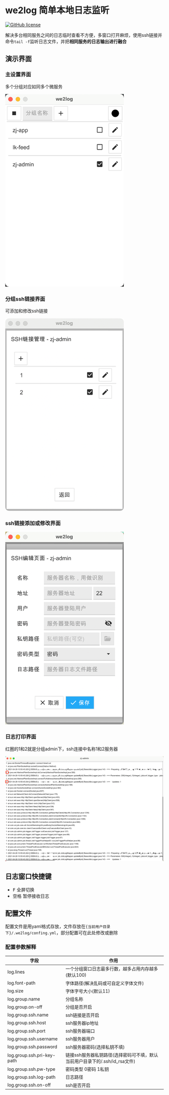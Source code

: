 # we2log 简单本地日志监听

[![GitHub license](https://img.shields.io/github/license/ErosHel/we2log?style=flat-square)](https://github.com/ErosHel/we2log/blob/master/LICENSE)

解决多台相同服务之间的日志临时查看不方便，多窗口打开麻烦，使用ssh链接并命令`tail -f`监听日志文件，并把**相同服务的日志输出进行融合**

## 演示界面

### 主设置界面

多个分组对应如同多个微服务

![image](./doc/img/we2log_main.png)

### 分组ssh链接界面

可添加和修改ssh链接

![image](./doc/img/we2log_ssh.png)

### ssh链接添加或修改界面

![image](./doc/img/we2log_ssh_add.png)

### 日志打印界面

红圈的1和2就是分组admin下，ssh连接中名称1和2服务器

![image](./doc/img/we2log_log.png)

## 日志窗口快捷键

- <kbd>F</kbd> 全屏切换
- <kbd>空格</kbd> 暂停接收日志

## 配置文件

配置文件是用yaml格式存放，文件存放在`{当前用户目录下}/.we2log/confing.yml`，部分配置可在此处修改或删除

### 配置参数解释

|  字段   | 作用  |
|  ---  | ---  |
| log.lines  | 一个分组窗口日志最多行数，越多占用内存越多(默认100) |
| log.font-path  | 字体路径(解决乱码或可自定义字体文件) |
| log.size  | 字体字号大小(默认11) |
| log.group.name  | 分组名称 |
| log.group.on-off  | 分组是否开启 |
| log.group.ssh.name  | ssh链接是否开启 |
| log.group.ssh.host  | ssh服务器ip地址 |
| log.group.ssh.port  | ssh服务器端口 |
| log.group.ssh.username  | ssh服务器用户 |
| log.group.ssh.password  | ssh服务器密码(选择私钥不填) |
| log.group.ssh.pri-key-path  | 链接ssh服务器私钥路径(选择密码可不填，默认当前用户目录下的/.ssh/id_rsa文件) |
| log.group.ssh.pw-type  | 密码类型 0密码 1私钥 |
| log.group.ssh.log-path  | 日志路径 |
| log.group.ssh.on-off  | ssh是否开启 |